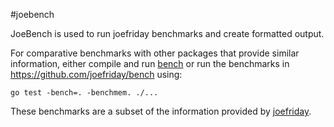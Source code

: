 #joebench

JoeBench is used to run joefriday benchmarks and create formatted output.

For comparative benchmarks with other packages that provide similar information, either compile and run [bench](https://github.com/rai-project/joefriday/bench) or run the benchmarks in https://github.com/joefriday/bench using:

    go test -bench=. -benchmem. ./...

These benchmarks are a subset of the information provided by [joefriday](https://github.com/rai-project/joefriday).
